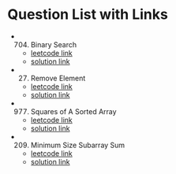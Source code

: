 # Question List with Links

- 704. Binary Search

  - [leetcode link](https://leetcode.com/problems/binary-search/)
  - [solution link](solutions/BinarySearch.md)

- 27. Remove Element

  - [leetcode link](https://leetcode.com/problems/remove-element/)
  - [solution link](solutions/RemoveElement.md)

- 977. Squares of A Sorted Array

  - [leetcode link](https://leetcode.com/problems/squares-of-a-sorted-array/)
  - [solution link](solutions/SquaresOfSortedArray.md)

- 209. Minimum Size Subarray Sum
  - [leetcode link](https://leetcode.com/problems/minimum-size-subarray-sum/)
  - [solution link](solutions/MinimumSizeSubarraySum.md)
